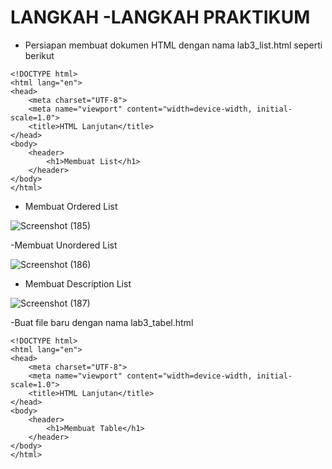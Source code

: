 # LANGKAH -LANGKAH PRAKTIKUM

- Persiapan membuat dokumen HTML dengan nama lab3_list.html seperti berikut
```
<!DOCTYPE html>
<html lang="en">
<head>
    <meta charset="UTF-8">
    <meta name="viewport" content="width=device-width, initial-scale=1.0">
    <title>HTML Lanjutan</title>
</head>
<body>
    <header>
        <h1>Membuat List</h1>
    </header>
</body>
</html>
```

- Membuat Ordered List
  
![Screenshot (185)](https://github.com/Birrhamm/lab3_web/assets/115520530/6f36c8c3-94b7-44dc-b1b3-b829619005ab)

-Membuat Unordered List

![Screenshot (186)](https://github.com/Birrhamm/lab3_web/assets/115520530/ca0fb5ed-0baa-418e-8a17-6ccb85808cd0)

- Membuat Description List

![Screenshot (187)](https://github.com/Birrhamm/lab3_web/assets/115520530/4aaf5115-7871-4f19-9e48-f2af203cb43a)

-Buat file baru dengan nama lab3_tabel.html
```
<!DOCTYPE html>
<html lang="en">
<head>
    <meta charset="UTF-8">
    <meta name="viewport" content="width=device-width, initial-scale=1.0">
    <title>HTML Lanjutan</title>
</head>
<body>
    <header>
        <h1>Membuat Table</h1>
    </header>
</body>
</html>
```






  
